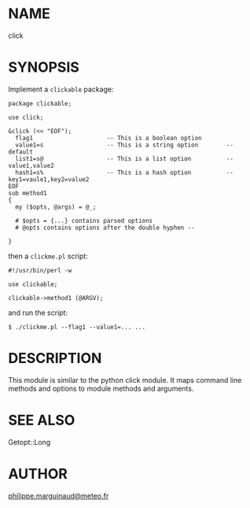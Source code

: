 
# NAME

click

# SYNOPSIS

Implement a `clickable` package:

    package clickable;

    use click;

    &click (<< "EOF");
      flag1                     -- This is a boolean option
      value1=s                  -- This is a string option        -- default
      list1=s@                  -- This is a list option          -- value1,value2
      hash1=s%                  -- This is a hash option          -- key1=vaule1,key2=value2
    EOF
    sub method1
    {
      my ($opts, @args) = @_;
      
      # $opts = {...} contains parsed options
      # @opts contains options after the double hyphen --

    }

then a `clickme.pl` script:

    #!/usr/bin/perl -w

    use clickable;

    clickable->method1 (@ARGV);

and run the script:

    $ ./clickme.pl --flag1 --value1=... ...

# DESCRIPTION

This module is similar to the python click module. It maps command line methods and options to module 
methods and arguments.

# SEE ALSO

Getopt::Long

# AUTHOR

philippe.marguinaud@meteo.fr
